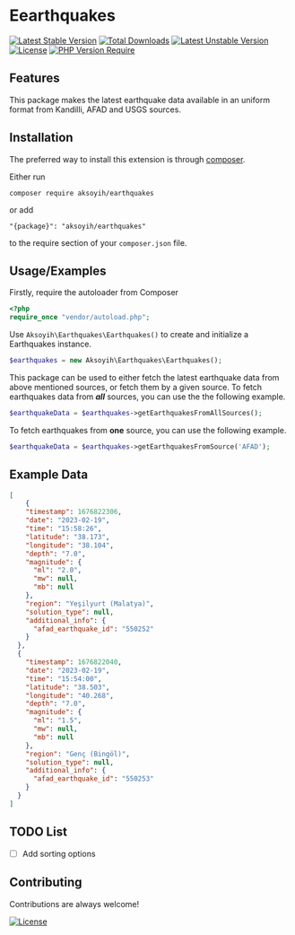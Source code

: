 Eearthquakes
=============
[![Latest Stable Version](http://poser.pugx.org/aksoyih/earthquakes/v)](https://packagist.org/packages/aksoyih/earthquakes) [![Total Downloads](http://poser.pugx.org/aksoyih/earthquakes/downloads)](https://packagist.org/packages/aksoyih/earthquakes) [![Latest Unstable Version](http://poser.pugx.org/aksoyih/earthquakes/v/unstable)](https://packagist.org/packages/aksoyih/earthquakes) [![License](http://poser.pugx.org/aksoyih/earthquakes/license)](https://packagist.org/packages/aksoyih/earthquakes) [![PHP Version Require](http://poser.pugx.org/aksoyih/earthquakes/require/php)](https://packagist.org/packages/aksoyih/earthquakes)

Features
------------
This package makes the latest earthquake data available in an uniform format from Kandilli, AFAD and USGS sources.

Installation
------------

The preferred way to install this extension is through [composer](http://getcomposer.org/download/).

Either run

```
composer require aksoyih/earthquakes
```

or add

```
"{package}": "aksoyih/earthquakes"
```

to the require section of your `composer.json` file.
## Usage/Examples

Firstly, require the autoloader from Composer
```php
<?php
require_once "vendor/autoload.php";

```

Use `Aksoyih\Earthquakes\Earthquakes()` to create and initialize a Earthquakes instance.
```php
$earthquakes = new Aksoyih\Earthquakes\Earthquakes();

```

This package can be used to either fetch the latest earthquake data from above mentioned sources, or fetch them by a given source.
To fetch earthquakes data from ***all*** sources, you can use the the following example.
```php
$earthquakeData = $earthquakes->getEarthquakesFromAllSources();
```

To fetch earthquakes from **one** source, you can use the following example.
```php
$earthquakeData = $earthquakes->getEarthquakesFromSource('AFAD');
```

## Example Data

```json
[
    {
    "timestamp": 1676822306,
    "date": "2023-02-19",
    "time": "15:58:26",
    "latitude": "38.173",
    "longitude": "38.104",
    "depth": "7.0",
    "magnitude": {
      "ml": "2.0",
      "mw": null,
      "mb": null
    },
    "region": "Yeşilyurt (Malatya)",
    "solution_type": null,
    "additional_info": {
      "afad_earthquake_id": "550252"
    }
  },
  {
    "timestamp": 1676822040,
    "date": "2023-02-19",
    "time": "15:54:00",
    "latitude": "38.503",
    "longitude": "40.268",
    "depth": "7.0",
    "magnitude": {
      "ml": "1.5",
      "mw": null,
      "mb": null
    },
    "region": "Genç (Bingöl)",
    "solution_type": null,
    "additional_info": {
      "afad_earthquake_id": "550253"
    }
  }
]
```

## TODO List
- [ ]  Add sorting options

## Contributing

Contributions are always welcome!


[![License](http://poser.pugx.org/aksoyih/earthquakes/license)](https://packagist.org/packages/aksoyih/earthquakes)
